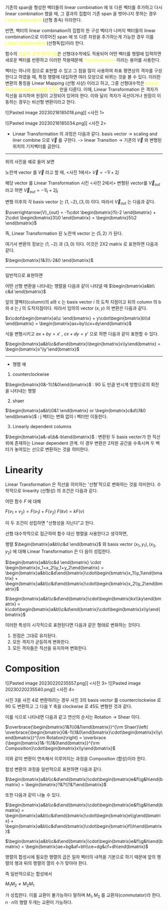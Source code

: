 기존의 span을 형성한 벡터들의 linear combination 에 또 다른 벡터를 추가하고 다시 linear combination 했을 때, 그 결과의 집합이 기존 span 을 벗어나지 못하는 경우 <span style="color: yellow">Linear dependent</span> (선형 종속) 이라한다.

반면, 벡터의 linear combination의 집합의 한 구성 벡터가 나머지 벡터들의 linear combination으로 이루어진 span 에 또 다른 차원을 추가하는게 가능한 경우 이를 <span style="color: yellow">Linear Independent</span> (선형독립)이라 한다.

함수의 <span style="color: yellow">입출력 관계 매커니즘</span>은 선형대수학에도 적용되어 어떤 벡터를 행렬에 입력하면 새로운 벡터를 반환하고 이러한 작용때문에 <span style="color: yellow ">Transformation</span> 이라는 용어를 사용한다.

벡터는 하나의 점으로 표현할 수 있고 그 점을 많이 사용하여 좌표 평면상의 격자를 구성한다고 하였을 때, 특정 행렬에 대입하면 여러 모양으로 바뀌는 것을 볼 수 있다. 
이러한 변환의 통칭을 Linear Mapping (선형 사상) 이라고 하고, 그중 선형대수학은 <span style="color:  yellow">Linear Transformation (선형 변환)</span>  만을 다룬다.
이때, Linear Transformation 은 격자가 직선을 유지하며 원점이 고정되어 있어야 한다. 
이와 달리 격자가 곡선이거나 원점이 이동하는 경우는 비선형 변환이라고 한다.

![[Pasted image 20230216185018.png]] <사진 1>

![[Pasted image 20230216185034.png]] <사진 2>

- Linear Transformation 의 과정은 다음과 같다.
basis vector -> scaling and liner combine 으로 $\overrightarrow{V}$ 를 구한다. -> linear Transition -> 기존의 $\overrightarrow{V}$ 와 변형된 위치의 기저벡터를 곱한다.

-----
위의 사진을 예로 들어 보면

노란색 vector 를 $\overrightarrow{V}$ 라고 할 때, <사진 1에서>
$\overrightarrow{V} = -1\hat{i} + 2\hat{j}$ 

해당 vector 를 Linear Transformation 시킨 <사진 2에서> 변형된 vector를 $\overrightarrow{V}_{out}$ 라고 하면
$\overrightarrow{V}_{out} = -1\hat{i}_t + 2\hat{j}_t$

변형 이후의 각 basis vector 는  $(1, -2), (3, 0)$ 이다. 따라서 $\overrightarrow{V}_{out}$ 는 다음과 같다.

$\overrightarrow{V}_{out} = -1\cdot \begin{bmatrix}1\\-2 \end{bmatrix} + 2\cdot \begin{bmatrix}3\\0 \end{bmatrix} = \begin{bmatrix}5\\2 \end{bmatrix}$

즉, Linear Transformation 된 노란색 vector 는 $(5, 2)$ 가 된다.

여기서 변환의 정보는 $(1, -2)$ 과 $(3, 0)$ 이다.
이것은 2X2 matrix 로 표현하면 다음과 같다.

$\begin{bmatrix}1&3\\-2&0 \end{bmatrix}$ 

-----


일반적으로 표현하면

어떤 선형 변환을 나타내는 행렬을 다음과 같이 나타낼 때
$\begin{bmatrix}a&b\\ c&d \end{bmatrix}$ 

앞의 열벡터(column)의 a와 c 는 basis vector $i$ 의 도착 지점이고 뒤의 column 의 b 와 d 는 $j$ 의 도착지점이다. 따라서 임의의 vector $(x, y)$ 의 변환은 다음과 같다.

$x\cdot\begin{bmatrix}a\\c \end{bmatrix} + y\cdot\begin{bmatrix}b\\d \end{bmatrix} = \begin{bmatrix}ax+by\\cx+dy\end{bmatrix}$

식을 변형시키고 $ax + by = x'$ , $cx + dy = y'$ 으로 하면 다음과 같이 표현할 수 있다.

$\begin{bmatrix}a&b\\c&d\end{bmatrix}\begin{bmatrix}x\\y\end{bmatrix} = \begin{bmatrix}x'\\y'\end{bmatrix}$

-----

- 행렬 예

1. counterclockwise

$\begin{bmatrix}0&-1\\1&0\end{bmatrix}$ : 90 도 만큼 반시계 방향으로의 회전을 나타내는 행렬

2. shaer

$\begin{bmatrix}a&b\\0&1 \end{bmatrix} or \begin{bmatrix}c&d\\1&0 \end{bmatrix}$  : j 벡터는 변화 없이 i 벡터만 이동한다.

3. Linearly dependent columns

$\begin{bmatrix}a&-a\\b&-b\end{bmatrix}$ : 변환된 두 basis vector가 한 직선 위에 존재하는 Linear dependent 관계. 이 경우 변환은 2차원 공간을 수축시켜 두 벡터가 놓여있는 선으로 변환하는 것을 의미한다.


# Linearity

Linear Transformation 은 직선을 의미하는 '선형'적으로 변화하는 것을 의미한다.
수학적으로 linearity (선형성) 의 조건은 다음과 같다. 

어떤 함수 $F$ 에 대해

$F(v_1 + v_2) = F(v_1) + F(v_2)$
$F(kv) = kF(v)$

이 두 조건이 성립하면 "선형성을 지닌다"고 한다. 

선형 대수학적으로 접근하여 함수 대신 행렬을 사용한다고 생각하면,

행렬 $\begin{bmatrix}a&b\\c&d \end{bmatrix}$  와 basis vector $(x_1, y_1), (x_2, y_2)$ 에 대해 Linear Transformation 은 다
음이 성립한다.

$\begin{bmatrix}a&b\\c&d \end{bmatrix} \cdot \begin{bmatrix}x_1+x_2\\y_1+y_2\end{bmatrix} = \begin{bmatrix}a&b\\c&d\end{bmatrix}\cdot\begin{bmatrix}x_1\\y_1\end{bmatrix} + \begin{bmatrix}a&b\\c&d\end{bmatrix}\cdot\begin{bmatrix}x_2\\y_2\end{bmatrix}$

$\begin{bmatrix}a&b\\c&d\end{bmatrix}\cdot\begin{bmatrix}kx\\ky\end{bmatrix} = k\cdot\begin{bmatrix}a&b\\c&d\end{bmatrix}\cdot\begin{bmatrix}x\\y\end{bmatrix}$

이러한 특성이 시각적으로 표현된다면 다음과 같은 형태로 변화하는 것이다.
1. 원점은 그대로 유지된다.
2. 모든 격자가 균등하게 변화한다.
3. 모든 격자들은 직선을 유지하며 변화한다.

# Composition

![[Pasted image 20230220235557.png]]
<사진 3>
![[Pasted image 20230220235540.png]]
<사진 4>

사진 3을 사진 4로 변환하려는 경우 사진 3의 basis vector 를 counterclockwise 로 90 도 변환하고 그 다음 Y 축을 clockwise 로 45도 변형한 것과 같다.

이를 식으로 나타내면 다음과 같고 연산의 순서는 Rotation -> Shear 이다. 

$\overbrace{\begin{bmatrix}1&1\\0&1\end{bmatrix}}^{\rm Shaer}\left( \overbrace{\begin{bmatrix}0&-1\\1&0\end{bmatrix}\cdot\begin{bmatrix}x\\y\end{bmatrix}}^{\rm Rotation}\right) = \overbrace {\begin{bmatrix}1&-1\\1&0\end{bmatrix}}^{\rm Composition}\cdot\begin{bmatrix}x\\y\end{bmatrix}$

이와 같이 변환이 연속해서 이루어지는 과정을 Composition (합성)이라 한다.

합성 변환의 과정을 일반적으로 표현하면 다음과 같다.

$\begin{bmatrix}a&b\\c&d\end{bmatrix}\cdot\begin{bmatrix}e&f\\g&h\end{bmatrix} = \begin{bmatrix}?&?\\?&?\end{bmatrix}$ 

또한 다음과 같이 나눌 수 있다.

$\begin{bmatrix}a&b\\c&d\end{bmatrix}\cdot\begin{bmatrix}e&f\\g&h\end{bmatrix} = \begin{bmatrix}a&b\\c&d\end{bmatrix}\cdot\begin{bmatrix}e\\g\end{bmatrix} + \begin{bmatrix}a&b\\c&d\end{bmatrix}\cdot\begin{bmatrix}f\\h\end{bmatrix}$ 

$\begin{bmatrix}a&b\\c&d\end{bmatrix}\cdot\begin{bmatrix}e&f\\g&h\end{bmatrix} = \begin{bmatrix}ae+bg&af+bh\\ce+dg&cf+dh\end{bmatrix}$

행렬의 합성시에 필요한 행렬의 곱은 일차 벡터의 내적을 기본으로 하기 때문에 앞의 행렬의 행과 뒤의 행렬의 열의 수가 맞아야 한다.

즉 일반적으로는 합성에서

$M_1M_2  \ne M_2M_1$

가 성립한다.  이를 교환이 불가능하다 말하며 $M_1, M_2$ 를 교환자(commutator)라 한다. $n \cdot n$의 행렬 두개는 교환이 가능하다.
